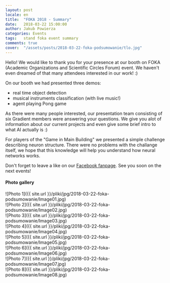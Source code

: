 ```yaml
---
layout: post
locale: en
title:  "FOKA 2018 - Summary"
date:   2018-03-22 15:00:00
author: Jakub Powierza
categories: Events
tags:	stand foka event summary
comments: true
cover:  "/assets/posts/2018-03-22-foka-podsumowanie/tlo.jpg"
---
```


Hello!
We would like to thank you for your presence at our booth on FOKA (Academic Organizations and Scientific Circles Forum) event. We haven't even dreamed of that many attendees interested in our work! :)

On our booth we had presented three demos:
 - real time object detection
 - musical instruments classification (with live music!)
 - agent playing Pong game

As there were many people interested, our presentation team consisting of six Gradient members were answering your questions. We give you alot of information about our current projects and even give some brief intro to what AI actually is :)

For players of the "Game in Main Building" we presented a simple challenge describing neuron structure. There were no problems with the challange itself, we hope that this knowledge will help you understand how neural networks works.

Don't forget to leave a like on our [Facebook fanpage](http://facebook.com/GradientPG/). See you soon on the next events!

#### Photo gallery
![Photo 1]({{ site.url }}/pliki/jpg/2018-03-22-foka-podsumowanie/Image01.jpg)  
![Photo 2]({{ site.url }}/pliki/jpg/2018-03-22-foka-podsumowanie/Image02.jpg)  
![Photo 3]({{ site.url }}/pliki/jpg/2018-03-22-foka-podsumowanie/Image03.jpg)  
![Photo 4]({{ site.url }}/pliki/jpg/2018-03-22-foka-podsumowanie/Image04.jpg)  
![Photo 5]({{ site.url }}/pliki/jpg/2018-03-22-foka-podsumowanie/Image05.jpg)  
![Photo 6]({{ site.url }}/pliki/jpg/2018-03-22-foka-podsumowanie/Image06.jpg)  
![Photo 7]({{ site.url }}/pliki/jpg/2018-03-22-foka-podsumowanie/Image07.jpg)  
![Photo 8]({{ site.url }}/pliki/jpg/2018-03-22-foka-podsumowanie/Image08.jpg)  
